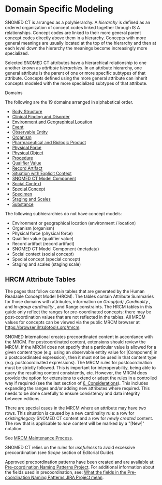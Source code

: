 # Domain Specific Modeling

SNOMED CT is arranged as a polyhierarchy. A _hierarchy_ is defined as an ordered organization of concept codes linked together through IS A relationships. Concept codes are linked to their more general parent concept codes directly above them in a hierarchy. Concepts with more general meanings are usually located at the top of the hierarchy and then at each level down the hierarchy the meanings become increasingly more specialized. 

Selected SNOMED CT attributes have a hierarchical relationship to one another known as _attribute hierarchies_. In an attribute hierarchy, one general attribute is the parent of one or more specific subtypes of that attribute. Concepts defined using the more general attribute can inherit concepts modeled with the more specialized subtypes of that attribute.

Domains

The following are the 19 domains arranged in alphabetical order. 

  * [Body Structure](Body-Structure_174690290.html)
  * [Clinical Finding and Disorder](Clinical-Finding-and-Disorder_174690335.html)
  * [Environment and Geographical Location](Environment-and-Geographical-Location_174690590.html)
  * [Event](Event_174690591.html)
  * [Observable Entity](Observable-Entity_174690597.html)
  * [Organism](Organism_174690618.html)
  * [Pharmaceutical and Biologic Product](Pharmaceutical-and-Biologic-Product_174690621.html)
  * [Physical Force](Physical-Force_174691256.html)
  * [Physical Object](Physical-Object_174691257.html)
  * [Procedure](Procedure_174691281.html)
  * [Qualifier Value](Qualifier-Value_174691360.html)
  * [Record Artifact](Record-Artifact_174691379.html)
  * [Situation with Explicit Context](Situation-with-Explicit-Context_174691381.html)
  * [SNOMED CT Model Component](SNOMED-CT-Model-Component_174691387.html)
  * [Social Context](Social-Context_174691391.html)
  * [Special Concept](Special-Concept_174691392.html)
  * [Specimen](Specimen_174691394.html)
  * [Staging and Scales](Staging-and-Scales_174691397.html)
  * [Substance](Substance_174691398.html)

The following subhierarchies do not have concept models: 

  * Environment or geographical location (environment / location)
  * Organism (organism)
  * Physical force (physical force)
  * Qualifier value (qualifier value)
  * Record artifact (record artifact)
  * SNOMED CT Model Component (metadata)
  * Social context (social concept)
  * Special concept (special concept)
  * Staging and scales (staging scale)

## HRCM Attribute Tables

The pages that follow contain tables that are generated by the Human Readable Concept Model (HRCM). The tables contain Attribute Summaries for those domains with attributes, information on _Group(ed)_ ,_Cardinality_ , and _In-group cardinality_ , and Range constraints. The HRCM tables in this guide only reflect the ranges for pre-coordinated concepts; there may be post-coordination values that are not reflected in the tables. All MRCM values for concepts can be viewed via the public MRCM browser at <https://browser.ihtsdotools.org/mrcm>.

SNOMED International creates precoordinated content in accordance with the MRCM. For postcoordinated content, extensions should review the MRCM. If the MRCM does not specify that a particular value is allowed for a given content type (e.g. using an observable entity value for |Component| in a postcoordinated expression), then it must not be used in that content type (e.g. postcoordinated expressions). The MRCM rules for postcoordination must be strictly followed. This is important for interoperability, being able to query the resulting content consistently, etc. However, the MRCM does provide the option for extensions to extend or adapt the rules in a controlled way if required (see the last section of [6\. Considerations](https://confluence.ihtsdotools.org/display/DOCMRCM/6.+Considerations)). This includes expanding the ranges and/or adding new attributes where required. This needs to be done carefully to ensure consistency and data integrity between editions.

There are special cases in the MRCM where an attribute may have two rows. This situation is caused by a new cardinality rule: a row for _existing/legacy_ SNOMED CT content and a row for _newly created_ content. The row that is applicable to _new_ content will be marked by a "[New]" notation. 

See [MRCM Maintenance Process](https://confluence.ihtsdotools.org/display/IAP/Process+for+the+maintenance+of+MRCM+rules#ProcessforthemaintenanceofMRCMrules-JIRA).

SNOMED CT relies on the rules for _usefulness_ to avoid excessive precoordination (see _Scope_ section of Editorial Guide).

Approved precoordination patterns have been created and are available at: [Pre-coordination Naming Patterns Project](https://confluence.ihtsdotools.org/display/IHTSDO1/Pre-coordination+Naming+Patterns+Project). For additional information about the fields used in precoordination, see: [What the fields in the Pre-coordination Naming Patterns JIRA Project mean](https://confluence.ihtsdotools.org/display/IHTSDO1/What+the+fields+in+the+Pre-coordination+Pattern+JIRA+Project+mean).
